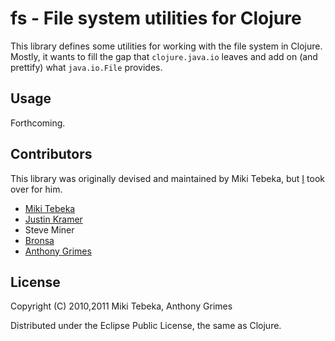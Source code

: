 # fs - File system utilities for Clojure

This library defines some utilities for working with the file system in Clojure. Mostly, it wants to fill the gap that `clojure.java.io` leaves and add on (and prettify) what `java.io.File` provides.

## Usage

Forthcoming.

## Contributors

This library was originally devised and maintained by Miki Tebeka, but [I](https://github.com/Raynes) took over for him.

* [Miki Tebeka](mailto:miki.tebeka@gmail.com)
* [Justin Kramer](mailto:jkkramer@gmail.com)
* Steve Miner
* [Bronsa](mailto:brobronsa@gmail.com)
* [Anthony Grimes](https://github.com/Raynes)

## License
Copyright (C) 2010,2011 Miki Tebeka, Anthony Grimes

Distributed under the Eclipse Public License, the same as Clojure.
